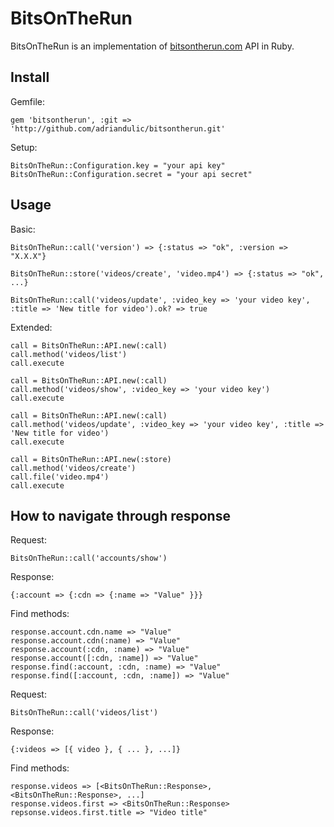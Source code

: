BitsOnTheRun
==============

BitsOnTheRun is an implementation of [bitsontherun.com](bitsontherun.com) API in Ruby.

## Install

Gemfile:

    gem 'bitsontherun', :git => 'http://github.com/adriandulic/bitsontherun.git'

Setup:

    BitsOnTheRun::Configuration.key = "your api key"
    BitsOnTheRun::Configuration.secret = "your api secret"

## Usage

Basic:

    BitsOnTheRun::call('version') => {:status => "ok", :version => "X.X.X"}
    
    BitsOnTheRun::store('videos/create', 'video.mp4') => {:status => "ok", ...}
    
    BitsOnTheRun::call('videos/update', :video_key => 'your video key', :title => 'New title for video').ok? => true

Extended:

    call = BitsOnTheRun::API.new(:call)
    call.method('videos/list')
    call.execute
    
    call = BitsOnTheRun::API.new(:call)
    call.method('videos/show', :video_key => 'your video key')
    call.execute
    
    call = BitsOnTheRun::API.new(:call)
    call.method('videos/update', :video_key => 'your video key', :title => 'New title for video')
    call.execute
    
    call = BitsOnTheRun::API.new(:store)
    call.method('videos/create')
    call.file('video.mp4')
    call.execute

## How to navigate through response

Request:

    BitsOnTheRun::call('accounts/show')

Response:

    {:account => {:cdn => {:name => "Value" }}}

Find methods:

    response.account.cdn.name => "Value"
    response.account.cdn(:name) => "Value"
    response.account(:cdn, :name) => "Value"
    response.account([:cdn, :name]) => "Value"
    response.find(:account, :cdn, :name) => "Value"
    response.find([:account, :cdn, :name]) => "Value"


Request:

    BitsOnTheRun::call('videos/list')

Response:

    {:videos => [{ video }, { ... }, ...]}

Find methods:

    response.videos => [<BitsOnTheRun::Response>, <BitsOnTheRun::Response>, ...]
    response.videos.first => <BitsOnTheRun::Response>
    repsonse.videos.first.title => "Video title"
